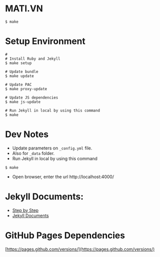 # MATI.VN

```
$ make
```

# Setup Environment

```
# 
# Install Ruby and Jekyll
$ make setup

# Update bundle
$ make update

# Update PAC
$ make proxy-update

# Update JS dependencies
$ make js-update

# Run Jekyll in local by using this command
$ make
```

# Dev Notes

- Update parameters on `_config.yml` file.
- Also for `_data` folder.
- Run Jekyll in local by using this command

```
$ make
```

- Open browser, enter the url http://localhost:4000/

# Jekyll Documents:

- [Step by Step](https://jekyllrb.com/docs/step-by-step/01-setup/)
- [Jekyll Documents](https://jekyllrb.com/docs/)

# GitHub Pages Dependencies

[https://pages.github.com/versions/](https://pages.github.com/versions/)